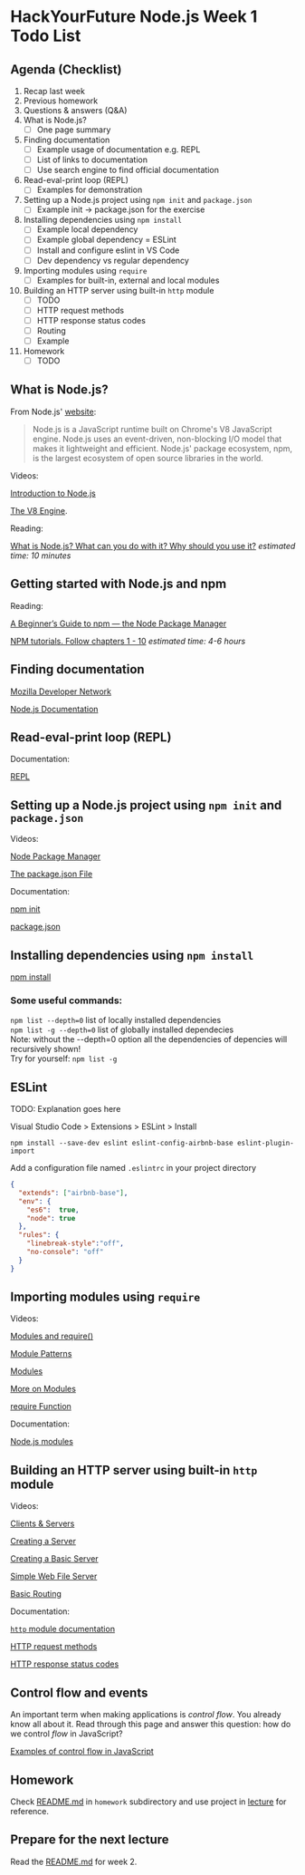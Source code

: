 # HackYourFuture Node.js Week 1 Todo List

## Agenda (Checklist)
1.  Recap last week  
2.  Previous homework  
3.  Questions & answers (Q&A)  
4.  What is Node.js?  
	- [ ] One page summary
5.  Finding documentation  
	- [ ] Example usage of documentation e.g. REPL  
	- [ ] List of links to documentation  
	- [ ] Use search engine to find official documentation  
6.  Read-eval-print loop (REPL)  
	- [ ] Examples for demonstration  
7.  Setting up a Node.js project using `npm init` and `package.json`  
	- [ ] Example init -> package.json for the exercise
8.  Installing dependencies using `npm install`  
	- [ ] Example local dependency  
	- [ ] Example global dependency = ESLint  
	- [ ] Install and configure eslint in VS Code  
	- [ ] Dev dependency vs regular dependency
9.  Importing modules using `require`  
	- [ ] Examples for built-in, external and local modules  
10. Building an HTTP server using built-in `http` module  
	- [ ] TODO  
 	- [ ] HTTP request methods  
  	- [ ] HTTP response status codes  
  	- [ ] Routing  
  	- [ ] Example  
11. Homework  
	- [ ] TODO

## What is Node.js?

From Node.js' [website](https://nodejs.org/en/):

> Node.js is a JavaScript runtime built on Chrome's V8 JavaScript engine.
> Node.js uses an event-driven, non-blocking I/O model that makes it lightweight
> and efficient. Node.js' package ecosystem, npm, is the largest ecosystem of
> open source libraries in the world.

Videos:

[Introduction to Node.js](https://www.youtube.com/watch?v=w-7RQ46RgxU&index=1&list=PL4cUxeGkcC9gcy9lrvMJ75z9maRw4byYp)

[The V8 Engine](https://www.youtube.com/watch?v=86tgU7UaJmU&list=PL4cUxeGkcC9gcy9lrvMJ75z9maRw4byYp&index=3).

Reading:

[What is Node.js? What can you do with it? Why should you use it?](https://medium.com/@paynoattn/what-is-nodejs-what-can-you-do-with-it-why-should-you-use-it-8c8d6df32d6d#.qvbp8g4dq)
_estimated time: 10 minutes_

## Getting started with Node.js and npm

Reading:

[A Beginner’s Guide to npm — the Node Package Manager](https://www.sitepoint.com/beginners-guide-node-package-manager/)

[NPM tutorials. Follow chapters 1 - 10](https://docs.npmjs.com/getting-started/installing-node)
_estimated time: 4-6 hours_

## Finding documentation

[Mozilla Developer Network](https://developer.mozilla.org/en-US/docs/Web)

[Node.js Documentation](https://nodejs.org/docs/latest-v8.x/api/documentation.html)

## Read-eval-print loop (REPL)

Documentation:

[REPL](https://nodejs.org/docs/latest-v8.x/api/repl.html)

## Setting up a Node.js project using `npm init` and `package.json`

Videos:

[Node Package Manager](https://www.youtube.com/watch?v=kQ1j0rEI7EI&list=PL4cUxeGkcC9gcy9lrvMJ75z9maRw4byYp&index=20)

[The package.json File](https://www.youtube.com/watch?v=_eRwjuIDJ2Y&list=PL4cUxeGkcC9gcy9lrvMJ75z9maRw4byYp&index=21)

Documentation:

[npm init](https://docs.npmjs.com/cli/init)

[package.json](https://docs.npmjs.com/files/package.json)

## Installing dependencies using `npm install`
[npm install](https://docs.npmjs.com/cli/install)

### Some useful commands:
`npm list --depth=0` list of locally installed dependencies  
`npm list -g --depth=0` list of globally installed dependecies  
Note: without the --depth=0 option all the dependencies of depencies will recursively shown!  
Try for yourself: `npm list -g` 

## ESLint
TODO: Explanation goes here

Visual Studio Code > Extensions > ESLint > Install  

`npm install --save-dev eslint eslint-config-airbnb-base eslint-plugin-import`  

Add a configuration file named `.eslintrc` in your project directory  

```json
{
  "extends": ["airbnb-base"],
  "env": {
    "es6":  true,
    "node": true
  },
  "rules": {
    "linebreak-style":"off",
    "no-console": "off"
  }
}

```

## Importing modules using `require`

Videos:

[Modules and require()](https://www.youtube.com/watch?v=xHLd36QoS4k&list=PL4cUxeGkcC9gcy9lrvMJ75z9maRw4byYp&index=6)

[Module Patterns](https://www.youtube.com/watch?v=9UaZtgB5tQI&index=7&list=PL4cUxeGkcC9gcy9lrvMJ75z9maRw4byYp)

[Modules](https://www.youtube.com/watch?v=9JhvjhZLsEw&list=PL6gx4Cwl9DGBMdkKFn3HasZnnAqVjzHn_&index=8)

[More on Modules](https://www.youtube.com/watch?v=aNN1IKoEIdM&list=PL6gx4Cwl9DGBMdkKFn3HasZnnAqVjzHn_&index=9)

[require Function](https://www.youtube.com/watch?v=e1Ln1FrLvh8&index=3&list=PLYxzS__5yYQmHbpKMARP04F344zYRX91I)

Documentation:

[Node.js modules](https://nodejs.org/docs/latest-v8.x/api/modules.html)

## Building an HTTP server using built-in `http` module

Videos:

[Clients & Servers](https://www.youtube.com/watch?v=qSAze9b0wrY&list=PL4cUxeGkcC9gcy9lrvMJ75z9maRw4byYp&index=11)

[Creating a Server](https://www.youtube.com/watch?v=lm86czWdrk0&index=12&list=PL4cUxeGkcC9gcy9lrvMJ75z9maRw4byYp)

[Creating a Basic Server](https://www.youtube.com/watch?v=pYOltVz7kL0&list=PL6gx4Cwl9DGBMdkKFn3HasZnnAqVjzHn_&index=13)

[Simple Web File Server](https://www.youtube.com/watch?v=_D2w0voFlEk&list=PL6gx4Cwl9DGBMdkKFn3HasZnnAqVjzHn_&index=14)

[Basic Routing](https://www.youtube.com/watch?v=_zvWeGwVkCY&list=PL4cUxeGkcC9gcy9lrvMJ75z9maRw4byYp&index=19)

Documentation:

[`http` module documentation](https://nodejs.org/docs/latest-v8.x/api/http.html)

[HTTP request methods](https://developer.mozilla.org/en-US/docs/Web/HTTP/Methods)

[HTTP response status codes](https://developer.mozilla.org/en-US/docs/Web/HTTP/Status)

## Control flow and events

An important term when making applications is _control flow_. You already know
all about it. Read through this page and answer this question: how do we control
_flow_ in JavaScript?

[Examples of control flow in JavaScript](https://github.com/ummahusla/Codecademy-Exercise-Answers/tree/master/Language%20Skills/JavaScript/Unit%2005%20Control%20Flow/01%20More%20on%20Control%20Flow%20in%20JS)

## Homework

Check [README.md](homework/README.md) in `homework` subdirectory and use project
in [lecture](lecture) for reference.

## Prepare for the next lecture

Read the [README.md](../week2/README.md) for week 2.
